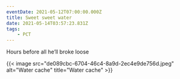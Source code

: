 ```yaml
---
eventDate: 2021-05-12T07:00:00.000Z
title: Sweet sweet water
date: 2021-05-14T03:57:23.831Z
tags: 
    - PCT
---
```

Hours before all he’ll broke loose

{{< image src="de089cbc-6704-46c4-8a9d-2ec4e9de756d.jpeg" alt="Water cache" title="Water cache" >}}